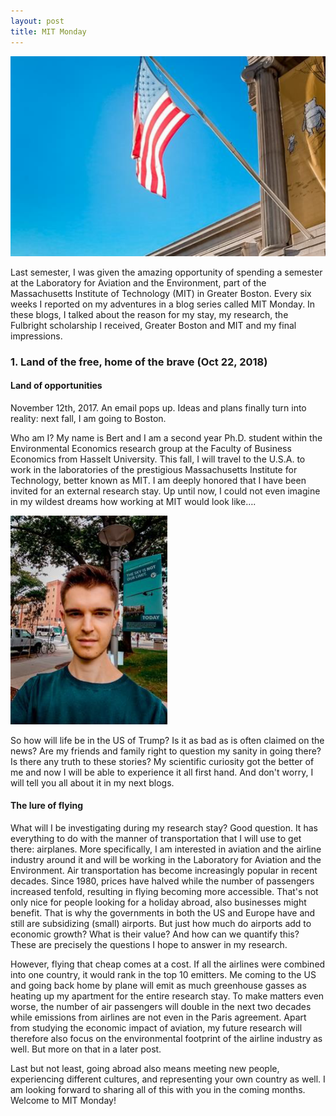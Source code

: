 ```yaml
---
layout: post
title: MIT Monday
---
```


![](/images/MIT_MONDAY.png)

Last semester, I was given the amazing opportunity  of spending a semester at the Laboratory for Aviation and the Environment, 
part of the Massachusetts Institute of Technology (MIT) in Greater Boston. Every six weeks I reported on my adventures in a blog series
called MIT Monday. In these blogs, I talked about the reason for my stay, my research, the Fulbright scholarship I received, Greater Boston and MIT and 
my final impressions.

<h3>1. Land of the free, home of the brave (Oct 22, 2018)</h3>

<h4>Land of opportunities</h4>

November 12th, 2017. An email pops up. Ideas and plans finally turn into reality: next fall, I am going to Boston. 

Who am I? My name is Bert and I am a second year Ph.D. student within the Environmental Economics research group at the Faculty of Business Economics from Hasselt University. This fall, I will travel to the U.S.A. to work in the laboratories of the prestigious Massachusetts Institute for Technology, better known as MIT. I am deeply honored that I have been invited for an external research stay. Up until now, I could not even imagine in my wildest dreams how working at MIT would look like…. 

![](/images/1_MIT_MONDAY.png)

So how will life be in the US of Trump? Is it as bad as is often claimed on the news? Are my friends and family right to question my sanity in going there? Is there any truth to these stories? My scientific curiosity  got the better of me and now I will be able to experience it all first hand. And don't worry, I will tell you all about it in my next blogs.

<h4>The lure of flying </h4>

What will I be investigating during my research stay? Good question. It has everything to do with the manner of transportation that I will use to get there: airplanes. More specifically, I am interested in aviation and the airline industry around it and will be working in the Laboratory for Aviation and the Environment. Air transportation has become increasingly popular in recent decades. Since 1980, prices have halved while the number of passengers increased tenfold, resulting in flying becoming more accessible. That's not only nice for people looking for a holiday abroad, also businesses might benefit. That is why the governments in both the US and Europe have and still are subsidizing (small) airports. But just how much do airports add to economic growth? What is their value? And how can we quantify this? These are precisely the questions I hope to answer in my research. 

However, flying that cheap comes at a cost. If all the airlines were combined into one country, it would rank in the top 10 emitters. Me coming to the US and going back home by plane will emit as much greenhouse gasses as heating up my apartment for the entire research stay. To make matters even worse, the number of air passengers will double in the next two decades while emissions from airlines are not even in the Paris agreement. Apart from studying the economic impact of aviation, my future research will therefore also focus on the environmental footprint of the airline industry as well. But more on that in a later post. 

Last but not least, going abroad also means meeting new people, experiencing different cultures, and representing your own country as well. I am looking forward to sharing all of this with you in the coming months. Welcome to MIT Monday!


